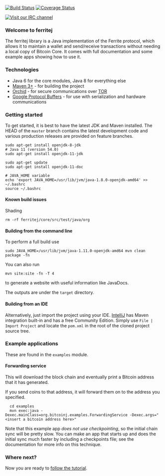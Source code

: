 [![Build Status](https://travis-ci.org/bitcoinj/bitcoinj.png?branch=master)](https://travis-ci.org/bitcoinj/bitcoinj)   [![Coverage Status](https://coveralls.io/repos/bitcoinj/bitcoinj/badge.png?branch=master)](https://coveralls.io/r/bitcoinj/bitcoinj?branch=master) 

[![Visit our IRC channel](https://kiwiirc.com/buttons/irc.freenode.net/bitcoinj.png)](https://kiwiirc.com/client/irc.freenode.net/bitcoinj)

### Welcome to ferritej

The ferritej library is a Java implementation of the Ferrite protocol, which allows it to maintain a wallet and send/receive transactions without needing a local copy of Bitcoin Core. It comes with full documentation and some example apps showing how to use it.

### Technologies

* Java 6 for the core modules, Java 8 for everything else
* [Maven 3+](http://maven.apache.org) - for building the project
* [Orchid](https://github.com/subgraph/Orchid) - for secure communications over [TOR](https://www.torproject.org)
* [Google Protocol Buffers](https://github.com/google/protobuf) - for use with serialization and hardware communications

### Getting started

To get started, it is best to have the latest JDK and Maven installed. The HEAD of the `master` branch contains the latest development code and various production releases are provided on feature branches.
```
sudo apt-get install openjdk-8-jdk
# Java 11 (version 54.0)
sudo apt-get install openjdk-11-jdk

sudo apt-get update
sudo apt-get install openjdk-11-doc

# JAVA_HOME variable
echo 'export JAVA_HOME=/usr/lib/jvm/java-1.8.0-openjdk-amd64' >> ~/.bashrc
source ~/.bashrc
```

#### Known build issues
Shading
```
rm -rf ferritej/core/src/test/java/org
```


#### Building from the command line

To perform a full build use
```
sudo JAVA_HOME=/usr/lib/jvm/java-1.11.0-openjdk-amd64 mvn clean package -fn
```
You can also run
```
mvn site:site -fn -T 4
```
to generate a website with useful information like JavaDocs.

The outputs are under the `target` directory.

#### Building from an IDE

Alternatively, just import the project using your IDE. [IntelliJ](http://www.jetbrains.com/idea/download/) has Maven integration built-in and has a free Community Edition. Simply use `File | Import Project` and locate the `pom.xml` in the root of the cloned project source tree.

### Example applications

These are found in the `examples` module.

#### Forwarding service

This will download the block chain and eventually print a Bitcoin address that it has generated.

If you send coins to that address, it will forward them on to the address you specified.

```
  cd examples
  mvn exec:java -Dexec.mainClass=org.bitcoinj.examples.ForwardingService -Dexec.args="<insert a bitcoin address here>"
```

Note that this example app *does not use checkpointing*, so the initial chain sync will be pretty slow. You can make an app that starts up and does the initial sync much faster by including a checkpoints file; see the documentation for
more info on this technique.

### Where next?

Now you are ready to [follow the tutorial](https://bitcoinj.github.io/getting-started).

